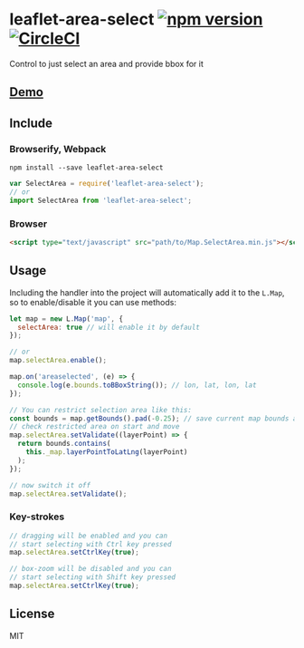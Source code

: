 # leaflet-area-select [![npm version](https://badge.fury.io/js/leaflet-area-select.svg)](https://badge.fury.io/js/leaflet-area-select) [![CircleCI](https://circleci.com/gh/w8r/leaflet-area-select/tree/leaflet-1.0.svg?style=svg)](https://circleci.com/gh/w8r/leaflet-area-select/tree/leaflet-1.0)

Control to just select an area and provide bbox for it

## [Demo](http://w8r.github.io/leaflet-area-select/)

## Include

### Browserify, Webpack

```shell
npm install --save leaflet-area-select
```

```javascript
var SelectArea = require('leaflet-area-select');
// or
import SelectArea from 'leaflet-area-select';
```

### Browser
```html
<script type="text/javascript" src="path/to/Map.SelectArea.min.js"></script>
```

## Usage

Including the handler into the project will automatically add it to the `L.Map`,
so to enable/disable it you can use methods:

```javascript
let map = new L.Map('map', {
  selectArea: true // will enable it by default
});

// or
map.selectArea.enable();

map.on('areaselected', (e) => {
  console.log(e.bounds.toBBoxString()); // lon, lat, lon, lat
});

// You can restrict selection area like this:
const bounds = map.getBounds().pad(-0.25); // save current map bounds as restriction area
// check restricted area on start and move
map.selectArea.setValidate((layerPoint) => {
  return bounds.contains(
    this._map.layerPointToLatLng(layerPoint)
  );
});

// now switch it off
map.selectArea.setValidate();

```

### Key-strokes

```javascript
// dragging will be enabled and you can
// start selecting with Ctrl key pressed
map.selectArea.setCtrlKey(true);

// box-zoom will be disabled and you can
// start selecting with Shift key pressed
map.selectArea.setCtrlKey(true);

```

## License

MIT
